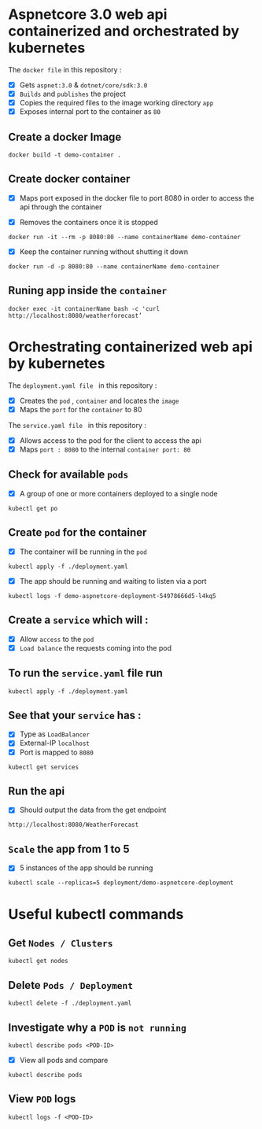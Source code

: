 # Aspnetcore 3.0 web api containerized and orchestrated by kubernetes

The `docker file` in this repository : 

- [x] Gets `aspnet:3.0` & `dotnet/core/sdk:3.0`
- [x] `Builds` and `publishes` the project 
- [x] Copies the required files to the image working directory `app`
- [x] Exposes internal port to the container as `80`

## Create a docker Image
```
docker build -t demo-container . 
```

## Create docker container


- [x]  Maps port exposed in the docker file to port 8080 in order to access the api through the container
  
- [x] Removes the containers once it is stopped

```
docker run -it --rm -p 8080:80 --name containerName demo-container 
```

- [x]  Keep the container running without shutting it down

```
docker run -d -p 8080:80 --name containerName demo-container
```

## Runing app inside the `container`

```
docker exec -it containerName bash -c 'curl http://localhost:8080/weatherforecast’
```

# Orchestrating containerized web api by kubernetes

The `deployment.yaml file ` in this repository : 

- [x] Creates the `pod` , `container` and locates the `image`
- [x] Maps the `port` for the `container` to 80 

The `service.yaml file ` in this repository : 

- [x] Allows access to the pod for the client to access the api
- [x] Maps `port : 8080` to the internal `container port: 80`

## Check for available `pods`

- [x]  A group of one or more containers deployed to a single node
```
kubectl get po
```

## Create `pod` for the container 

- [x]  The container will be running in the `pod`

```
kubectl apply -f ./deployment.yaml 
```
- [x]  The app should be running and waiting to listen via a port 

```
kubectl logs -f demo-aspnetcore-deployment-54978666d5-l4kq5
```

## Create a `service` which will : 

- [x]  Allow `access` to the `pod`
- [x]  `Load balance` the requests coming into the pod

## To run the `service.yaml` file run 

```
kubectl apply -f ./deployment.yaml 
```
## See that your `service` has :

- [x]  Type as `LoadBalancer`
- [x]  External-IP `localhost`
- [x]  Port is mapped to `8080`

```
kubectl get services
```
## Run the api

- [x]  Should output the data from the get endpoint

```
http://localhost:8080/WeatherForecast
```

## `Scale` the app from 1 to 5 

- [x]  5 instances of the app should be running

```
kubectl scale --replicas=5 deployment/demo-aspnetcore-deployment
```
# Useful kubectl commands 

## Get `Nodes / Clusters`

```
kubectl get nodes
```
## Delete `Pods / Deployment`

```
kubectl delete -f ./deployment.yaml 
```

## Investigate why a `POD` is `not running`

```
kubectl describe pods <POD-ID>
```
- [x]  View all pods and compare 

```
kubectl describe pods
```

## View `POD` logs

```
kubectl logs -f <POD-ID>
```


